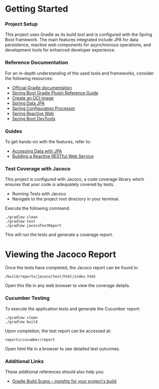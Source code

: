 # Getting Started
### Project Setup
This project uses Gradle as its build tool and is configured with the Spring Boot framework. The main features integrated include JPA for data persistence, reactive web components for asynchronous operations, and development tools for enhanced developer experience.

### Reference Documentation
For an in-depth understanding of the used tools and frameworks, consider the following resources:

* [Official Gradle documentation](https://docs.gradle.org)
* [Spring Boot Gradle Plugin Reference Guide](https://docs.spring.io/spring-boot/docs/3.1.3/gradle-plugin/reference/html/)
* [Create an OCI image](https://docs.spring.io/spring-boot/docs/3.1.3/gradle-plugin/reference/html/#build-image)
* [Spring Data JPA](https://docs.spring.io/spring-boot/docs/3.1.3/reference/htmlsingle/index.html#data.sql.jpa-and-spring-data)
* [Spring Configuration Processor](https://docs.spring.io/spring-boot/docs/3.1.3/reference/htmlsingle/index.html#appendix.configuration-metadata.annotation-processor)
* [Spring Reactive Web](https://docs.spring.io/spring-boot/docs/3.1.3/reference/htmlsingle/index.html#web.reactive)
* [Spring Boot DevTools](https://docs.spring.io/spring-boot/docs/3.1.3/reference/htmlsingle/index.html#using.devtools)
### Guides
To get hands-on with the features, refer to:
* [Accessing Data with JPA](https://spring.io/guides/gs/accessing-data-jpa/)
* [Building a Reactive RESTful Web Service](https://spring.io/guides/gs/reactive-rest-service/)


### Test Coverage with Jacoco
This project is configured with Jacoco, a code coverage library which ensures that your code is adequately covered by tests.

* Running Tests with Jacoco
* Navigate to the project root directory in your terminal.

Execute the following command:


```
./gradlew clean
./gradlew test
./gradlew jacocoTestReport
```
This will run the tests and generate a coverage report.

# Viewing the Jacoco Report
Once the tests have completed, the Jacoco report can be found in:


```
/build/reports/jacoco/test/html/index.html
```
Open this file in any web browser to view the coverage details.

### Cucumber Testing
To execute the application tests and generate the Cucumber report:

```
./gradlew clean
./gradlew build

```
Upon completion, the test report can be accessed at:
```
reports/cucumber/report
```
Open html file in a browser to see detailed test outcomes.


### Additional Links

These additional references should also help you:

* [Gradle Build Scans – insights for your project's build](https://scans.gradle.com#gradle)
